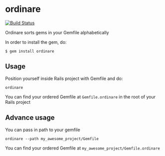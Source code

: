 # ordinare

[![Build Status](https://semaphoreci.com/api/v1/nikolalsvk/ordinare/branches/master/shields_badge.svg)](https://semaphoreci.com/nikolalsvk/ordinare)

Ordinare sorts gems in your Gemfile alphabetically

In order to install the gem, do:

```
$ gem install ordinare
```

## Usage

Position yourself inside Rails project with Gemfile and do:

```
ordinare
```

You can find your ordered Gemfile at `Gemfile.ordinare` in the root of your
Rails project

## Advance usage

You can pass in path to your gemfile

```
ordinare --path my_awesome_project/Gemfile
```

You can find your ordered Gemfile at `my_awesome_project/Gemfile.ordinare`
